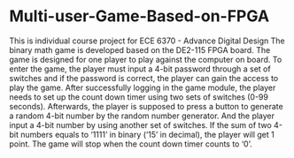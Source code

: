 # Multi-user-Game-Based-on-FPGA
This is individual course project for ECE 6370 - Advance Digital Design
The binary math game is developed based on the DE2-115 FPGA board. The game is designed for one player to play against the computer on board. To enter the game, the player must input a 4-bit password through a set of switches and if the password is correct, the player can gain the access to play the game. After successfully logging in the game module, the player needs to set up the count down timer using two sets of switches (0-99 seconds). Afterwards, the player is supposed to press a button to generate a random 4-bit number by the random number generator. And the player input a 4-bit number by using another set of switches. If the sum of two 4-bit numbers equals to ‘1111’ in binary (‘15’ in decimal), the player will get 1 point. The game will stop when the count down timer counts to ‘0’.
